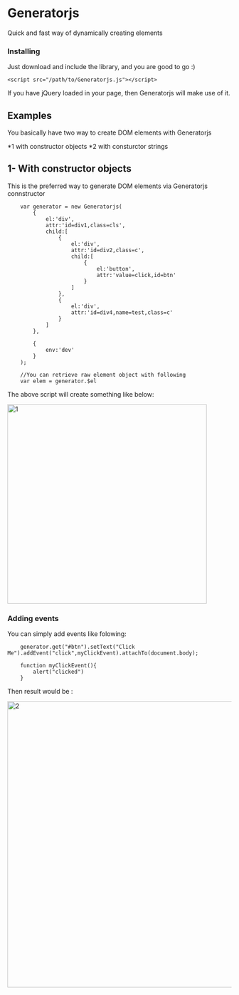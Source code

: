 # Generatorjs

Quick and fast way of dynamically creating elements

### Installing

Just download and include the library, and you are good to go :)
```
<script src="/path/to/Generatorjs.js"></script>
```
If you have jQuery loaded in your page, then Generatorjs will make use of it.

## Examples

You basically have two way to create DOM elements with Generatorjs

*1 with constructor objects
*2 with consturctor strings

## 1- With constructor objects

This is the preferred way to generate DOM elements via Generatorjs connstructor

```
    var generator = new Generatorjs(
        {
            el:'div',
            attr:'id=div1,class=cls',
            child:[
                {
                    el:'div',
                    attr:'id=div2,class=c',
                    child:[
                        {
                            el:'button',
                            attr:'value=click,id=btn'
                        }
                    ]
                },
                {
                    el:'div',
                    attr:'id=div4,name=test,class=c'
                }
            ]
        },

        {
            env:'dev'
        }
    );

    //You can retrieve raw element object with following
    var elem = generator.$el
```
The above script will create something like below:

<img width="448" alt="1" src="https://user-images.githubusercontent.com/35298601/37527087-3211e9e6-2942-11e8-84c9-11b2fba44f5f.PNG">

### Adding events

You can simply add events like folowing:

```
    generator.get("#btn").setText("Click Me").addEvent("click",myClickEvent).attachTo(document.body);

    function myClickEvent(){
        alert("clicked")
    }
```
Then result would be :

<img width="643" alt="2" src="https://user-images.githubusercontent.com/35298601/37527322-d2aaddfe-2942-11e8-89d0-87fb686e35db.PNG">
